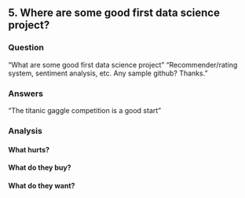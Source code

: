 
## 5. Where are some good first data science project?

### Question
“What are some good first data science project”
“Recommender/rating system, sentiment analysis, etc. Any sample github? Thanks.”


### Answers
“The titanic gaggle competition is a good start”



### Analysis
#### What hurts?
#### What do they buy?
#### What do they want?

